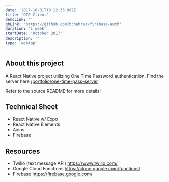 ```yaml
---
date: '2017-10-01T19:12:33.962Z'
title: 'OTP Client'
demoLink: ''
ghLink: 'https://github.com/bchehraz/firebase-auth'
duration: '1 week'
startDate: 'October 2017'
description: ''
type: 'webApp'
---
```


<section>
<h2>About this project</h2>
<p>
  A React Native project utilizing One Time Password authentication. Find the server here <a href="/portfolio/one-time-pass-server">/portfolio/one-time-pass-server</a>
</p>
<p>
  Refer to the source README for more details!
</p>
</section>
<section>
<h2>Technical Sheet</h2>
<ul>
  <li>React Native w/ Expo</li>
  <li>React Native Elements</li>
  <li>Axios</li>
  <li>Firebase</li>
</ul>
</section>
<section>
<h2>Resources</h2>
<ul>
  <li>
    Twilio (text message API)
    <a href="https://www.twilio.com/">https://www.twilio.com/</a>
  </li>
  <li>
    Google Cloud Functions
    <a href="https://cloud.google.com/functions/">https://cloud.google.com/functions/</a>
  </li>
  <li>
    Firebase
    <a href="https://firebase.google.com/">https://firebase.google.com/</a>
  </li>
</ul>
</section>
